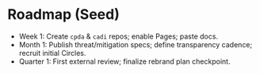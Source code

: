 # Roadmap (Seed)
- Week 1: Create `cpda` & `cadi` repos; enable Pages; paste docs.
- Month 1: Publish threat/mitigation specs; define transparency cadence; recruit initial Circles.
- Quarter 1: First external review; finalize rebrand plan checkpoint.
